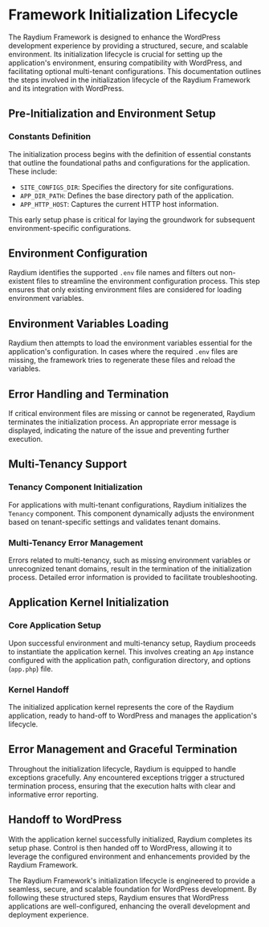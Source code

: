 # Framework Initialization Lifecycle

The Raydium Framework is designed to enhance the WordPress development experience by providing a structured, secure, and scalable environment. Its initialization lifecycle is crucial for setting up the application's environment, ensuring compatibility with WordPress, and facilitating optional multi-tenant configurations. This documentation outlines the steps involved in the initialization lifecycle of the Raydium Framework and its integration with WordPress.

## Pre-Initialization and Environment Setup

### Constants Definition
The initialization process begins with the definition of essential constants that outline the foundational paths and configurations for the application. These include:

- `SITE_CONFIGS_DIR`: Specifies the directory for site configurations.
- `APP_DIR_PATH`: Defines the base directory path of the application.
- `APP_HTTP_HOST`: Captures the current HTTP host information.

This early setup phase is critical for laying the groundwork for subsequent environment-specific configurations.

## Environment Configuration

Raydium identifies the supported `.env` file names and filters out non-existent files to streamline the environment configuration process. This step ensures that only existing environment files are considered for loading environment variables.

## Environment Variables Loading

Raydium then attempts to load the environment variables essential for the application's configuration. In cases where the required `.env` files are missing, the framework tries to regenerate these files and reload the variables.

## Error Handling and Termination
If critical environment files are missing or cannot be regenerated, Raydium terminates the initialization process. An appropriate error message is displayed, indicating the nature of the issue and preventing further execution.

## Multi-Tenancy Support

### Tenancy Component Initialization
For applications with multi-tenant configurations, Raydium initializes the `Tenancy` component. This component dynamically adjusts the environment based on tenant-specific settings and validates tenant domains.

### Multi-Tenancy Error Management
Errors related to multi-tenancy, such as missing environment variables or unrecognized tenant domains, result in the termination of the initialization process. Detailed error information is provided to facilitate troubleshooting.

## Application Kernel Initialization

### Core Application Setup
Upon successful environment and multi-tenancy setup, Raydium proceeds to instantiate the application kernel. This involves creating an `App` instance configured with the application path, configuration directory, and options (`app.php`) file.

### Kernel Handoff
The initialized application kernel represents the core of the Raydium application, ready to hand-off to WordPress and manages the application's lifecycle.

## Error Management and Graceful Termination

Throughout the initialization lifecycle, Raydium is equipped to handle exceptions gracefully. Any encountered exceptions trigger a structured termination process, ensuring that the execution halts with clear and informative error reporting.

## Handoff to WordPress

With the application kernel successfully initialized, Raydium completes its setup phase. Control is then handed off to WordPress, allowing it to leverage the configured environment and enhancements provided by the Raydium Framework.

The Raydium Framework's initialization lifecycle is engineered to provide a seamless, secure, and scalable foundation for WordPress development. By following these structured steps, Raydium ensures that WordPress applications are well-configured, enhancing the overall development and deployment experience.
